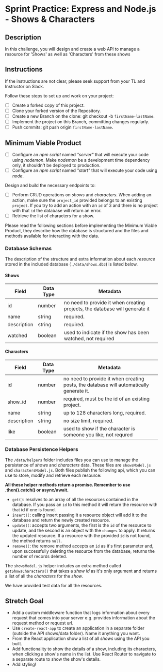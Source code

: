 # Sprint Practice: Express and Node.js - Shows & Characters

## Description

In this challenge, you will design and create a web API to manage a resource for 'Shows' as well as 'Characters' from these shows
## Instructions


If the instructions are not clear, please seek support from your TL and Instructor on Slack.

Follow these steps to set up and work on your project:

- [ ] Create a forked copy of this project.
- [ ] Clone your forked version of the Repository.
- [ ] Create a new Branch on the clone: git checkout -b `firstName-lastName`.
- [ ] Implement the project on this Branch, committing changes regularly.
- [ ] Push commits: git push origin `firstName-lastName`.

## Minimum Viable Product

- [ ] Configure an _npm script_ named _"server"_ that will execute your code using _nodemon_. Make _nodemon_ be a development time dependency only, it shouldn't be deployed to production.
- [ ] Configure an _npm script_ named _"start"_ that will execute your code using _node_.

Design and build the necessary endpoints to:

- [ ] Perform CRUD operations on _shows_ and _characters_. When adding an action, make sure the `project_id` provided belongs to an existing `project`. If you try to add an action with an `id` of 3 and there is no project with that `id` the database will return an error.
- [ ] Retrieve the list of characters for a show.

Please read the following sections before implementing the Minimum Viable Product, they describe how the database is structured and the files and methods available for interacting with the data.

### Database Schemas

The description of the structure and extra information about each _resource_ stored in the included database (`./data/shows.db3`) is listed below.

#### Shows

| Field       | Data Type | Metadata                                                                    |
| ----------- | --------- | --------------------------------------------------------------------------- |
| id          | number    | no need to provide it when creating projects, the database will generate it |
| name        | string    | required.                                                                   |
| description | string    | required.                                                                   |
| watched     | boolean   | used to indicate if the show has been watched, not required            |

#### Characters

| Field       | Data Type | Metadata                                                                                         |
| ----------- | --------- | ------------------------------------------------------------------------------------------------ |
| id          | number    | no need to provide it when creating posts, the database will automatically generate it.          |
| show_id     | number    | required, must be the id of an existing project.                                                 |
| name        | string    | up to 128 characters long, required.                                                             |
| description | string    | no size limit, required.                                                                         |
| like        | boolean   | used to show if the character is someone you like, not requred                                   |

### Database Persistence Helpers

The `/data/helpers` folder includes files you can use to manage the persistence of _shows_ and _characters_ data. These files are `showsModel.js` and `charactersModel.js`. Both files publish the following api, which you can use to store, modify and retrieve each resource:

**All these helper methods return a promise. Remember to use .then().catch() or async/await.**

- `get()`: resolves to an array of all the resources contained in the database. If you pass an `id` to this method it will return the resource with that id if one is found.
- `insert()`: calling insert passing it a resource object will add it to the database and return the newly created resource.
- `update()`: accepts two arguments, the first is the `id` of the resource to update, and the second is an object with the `changes` to apply. It returns the updated resource. If a resource with the provided `id` is not found, the method returns `null`.
- `remove()`: the remove method accepts an `id` as it's first parameter and, upon successfully deleting the resource from the database, returns the number of records deleted.

The `showsModel.js` helper includes an extra method called `getShowsCharacters()` that takes a _show id_ as it's only argument and returns a list of all the _characters_ for the _show_.

We have provided test data for all the resources.

## Stretch Goal
- Add a custom middleware function that logs information about every request that comes into your server e.g. provides information about the request method or request url.
- Use `create-react-app` to create an application in a separate folder (outside the API shows/data folder). Name it anything you want.
- From the React application show a list of all _shows_ using the API you built.
- Add functionality to show the details of a show, including its characters, when clicking a show's name in the list. Use React Router to navigate to a separate route to show the show's details.
- Add styling!
